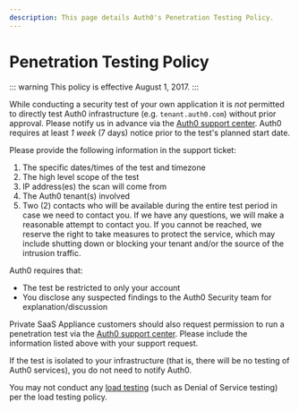```yaml
---
description: This page details Auth0's Penetration Testing Policy.
---
```

# Penetration Testing Policy

::: warning
This policy is effective August 1, 2017.
:::

While conducting a security test of your own application it is *not* permitted to directly test Auth0 infrastructure (e.g. `tenant.auth0.com`) without prior approval. Please notify us in advance via the [Auth0 support center](${env.DOMAIN_URL_SUPPORT}). Auth0 requires at least *1 week* (7 days) notice prior to the test's planned start date. 

Please provide the following information in the support ticket:

1. The specific dates/times of the test and timezone
2. The high level scope of the test
3. IP address(es) the scan will come from
4. The Auth0 tenant(s) involved
5. Two (2) contacts who will be available during the entire test period in case we need to contact you. If we have any questions, we will make a reasonable attempt to contact you. If you cannot be reached, we reserve the right to take measures to protect the service, which may include shutting down or blocking your tenant and/or the source of the intrusion traffic.

Auth0 requires that:

* The test be restricted to only your account 
* You disclose any suspected findings to the Auth0 Security team for explanation/discussion

Private SaaS Appliance customers should also request permission to run a penetration test via the [Auth0 support center](${env.DOMAIN_URL_SUPPORT}). Please include the information listed above with your support request.

If the test is isolated to your infrastructure (that is, there will be no testing of Auth0 services), you do not need to notify Auth0.

You may not conduct any [load testing](/policies/load-testing) (such as Denial of Service testing) per the load testing policy.
